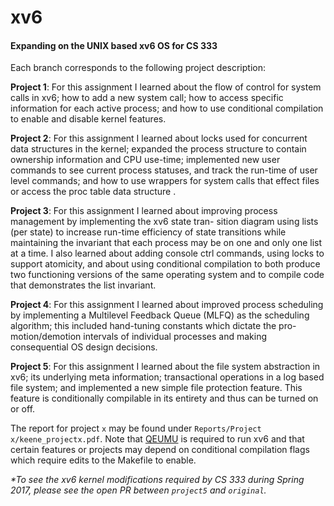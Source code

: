 # xv6
#### Expanding on the UNIX based xv6 OS for CS 333

Each branch corresponds to the following project description:

**Project 1**: For this assignment I learned about the flow of control for system calls in xv6; how to add a new system call; how to access specific information for each active process; and how to use conditional compilation to enable and disable kernel features.

**Project 2**: For this assignment I learned about locks used for concurrent data structures in the kernel; expanded the process structure to contain ownership information and CPU use-time; implemented new user commands to see current process statuses, and track the run-time of user level commands; and how to use wrappers for system calls that effect files or access the proc table data structure .


**Project 3**: For this assignment I learned about improving process management by implementing the xv6 state tran- sition diagram using lists (per state) to increase run-time efficiency of state transitions while maintaining the invariant that each process may be on one and only one list at a time. I also learned about adding console ctrl commands, using locks to support atomicity, and about using conditional compilation to both produce two functioning versions of the same operating system and to compile code that demonstrates the list invariant.

**Project 4**: For this assignment I learned about improved process scheduling by implementing a Multilevel Feedback Queue (MLFQ) as the scheduling algorithm; this included hand-tuning constants which dictate the pro- motion/demotion intervals of individual processes and making consequential OS design decisions.

**Project 5**: For this assignment I learned about the file system abstraction in xv6; its underlying meta information; transactional operations in a log based file system; and implemented a new simple file protection feature. This feature is conditionally compilable in its entirety and thus can be turned on or off.


The report for project `x` may be found under `Reports/Project x/keene_projectx.pdf`. Note that [QEUMU](http://www.qemu.org) is required to run xv6 and that certain features or projects may depend on conditional compilation flags which require edits to the Makefile to enable. 

*\*To see the xv6 kernel modifications required by CS 333 during Spring 2017, please see the open PR between `project5` and `original`.*
